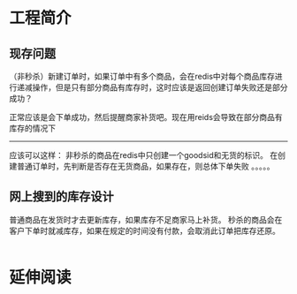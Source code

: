 # 工程简介
## 现存问题
（非秒杀）新建订单时，如果订单中有多个商品，会在redis中对每个商品库存进行递减操作，但是只有部分商品有库存时，这时应该是返回创建订单失败还是部分成功？

正常应该是会下单成功，然后提醒商家补货吧。现在用reids会导致在部分商品有库存的情况下


---
应该可以这样：
非秒杀的商品在redis中只创建一个goodsid和无货的标识。
在创建普通订单时，先判断是否存在无货商品，如果存在，则总体下单失败
。。。。。

## 网上搜到的库存设计
普通商品在发货时才去更新库存，如果库存不足商家马上补货。
秒杀的商品会在客户下单时就减库存，如果在规定的时间没有付款，会取消此订单把库存还原。
```java

```


# 延伸阅读

